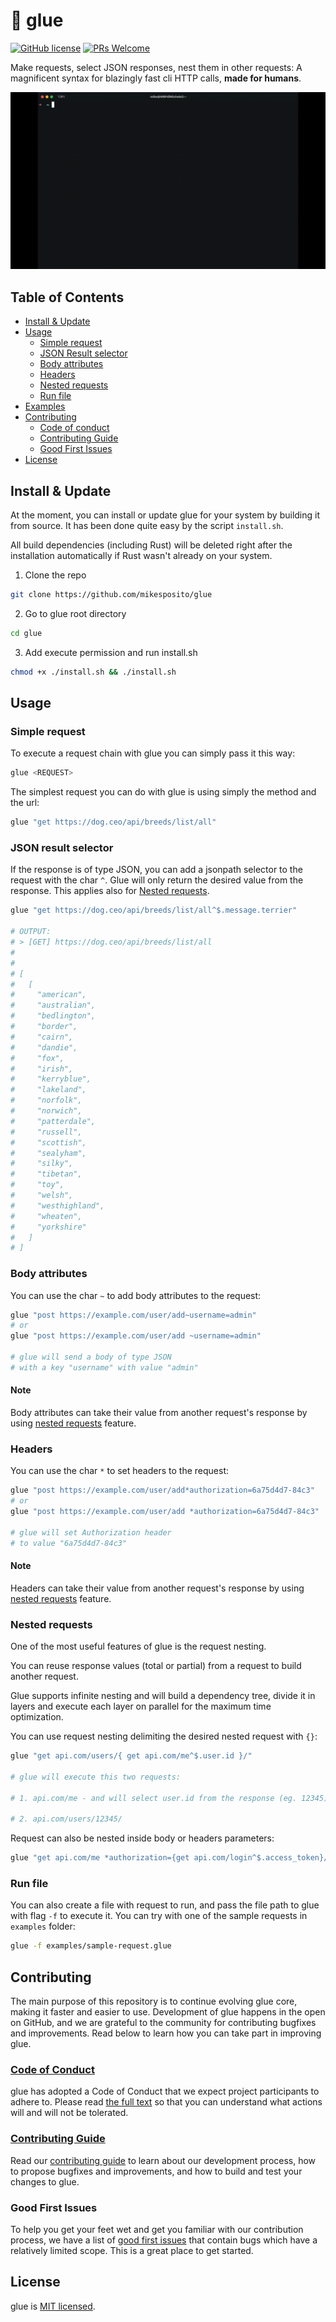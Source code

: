 # 🔗 glue

[![GitHub license](https://img.shields.io/badge/license-MIT-blue.svg)](https://github.com/mikesposito/glue/blob/main/LICENSE)
[![PRs Welcome](https://img.shields.io/badge/PRs-welcome-brightgreen.svg)](https://github.com/mikesposito/glue/blob/main/CONTRIBUTING.md)

Make requests, select JSON responses, nest them in other requests: A magnificent syntax for blazingly fast cli HTTP calls, **made for humans**.

![](https://github.com/mikesposito/glue/blob/main/assets/glue_demo.gif)

## Table of Contents

- [Install & Update](#install--update)
- [Usage](#usage)  
  - [Simple request](#simple-request)
  - [JSON Result selector](#json-result-selector)
  - [Body attributes](#body-attributes)
  - [Headers](#headers)
  - [Nested requests](#nested-requests)
  - [Run file](#run-file)
- [Examples](./examples/README.md)
- [Contributing](#contributing)
  - [Code of conduct](#code-of-conduct)
  - [Contributing Guide](#contributing-guide)
  - [Good First Issues](#good-first-issues)
- [License](#license)

## Install & Update

At the moment, you can install or update glue for your system by building it from source. It has been done quite easy by the script `install.sh`.

All build dependencies (including Rust) will be deleted right after the installation automatically if Rust wasn't already on your system.

1. Clone the repo
```bash
git clone https://github.com/mikesposito/glue
```

2. Go to glue root directory
```bash
cd glue
```

3. Add execute permission and run install.sh
```bash
chmod +x ./install.sh && ./install.sh
```

## Usage

### Simple request

To execute a request chain with glue you can simply pass it this way:

```bash
glue <REQUEST>
```

The simplest request you can do with glue is using simply the method and the url:

```bash
glue "get https://dog.ceo/api/breeds/list/all"
```

### JSON result selector

If the response is of type JSON, you can add a jsonpath selector to the request with the char `^`. Glue will only return the desired value from the response. This applies also for [Nested requests](#nested-requests).

```bash
glue "get https://dog.ceo/api/breeds/list/all^$.message.terrier"

# OUTPUT:
# > [GET] https://dog.ceo/api/breeds/list/all
# 
# 
# [
#   [
#     "american",
#     "australian",
#     "bedlington",
#     "border",
#     "cairn",
#     "dandie",
#     "fox",
#     "irish",
#     "kerryblue",
#     "lakeland",
#     "norfolk",
#     "norwich",
#     "patterdale",
#     "russell",
#     "scottish",
#     "sealyham",
#     "silky",
#     "tibetan",
#     "toy",
#     "welsh",
#     "westhighland",
#     "wheaten",
#     "yorkshire"
#   ]
# ]
```

### Body attributes

You can use the char `~` to add body attributes to the request:

```bash
glue "post https://example.com/user/add~username=admin"
# or
glue "post https://example.com/user/add ~username=admin"

# glue will send a body of type JSON 
# with a key "username" with value "admin"
```

#### **Note**
Body attributes can take their value from another request's response by using [nested requests](#nested-requests) feature.

### Headers

You can use the char `*` to set headers to the request:

```bash
glue "post https://example.com/user/add*authorization=6a75d4d7-84c3"
# or
glue "post https://example.com/user/add *authorization=6a75d4d7-84c3"

# glue will set Authorization header
# to value "6a75d4d7-84c3"
```

#### **Note**
Headers can take their value from another request's response by using [nested requests](#nested-requests) feature.

### Nested requests

One of the most useful features of glue is the request nesting. 

You can reuse response values (total or partial) from a request to build another request. 

Glue supports infinite nesting and will build a dependency tree, divide it in layers and execute each layer on parallel for the maximum time optimization.

You can use request nesting delimiting the desired nested request with `{}`:

```bash
glue "get api.com/users/{ get api.com/me^$.user.id }/"

# glue will execute this two requests:

# 1. api.com/me - and will select user.id from the response (eg. 12345)

# 2. api.com/users/12345/
```

Request can also be nested inside body or headers parameters:

```bash
glue "get api.com/me *authorization={get api.com/login^$.access_token}/"
```

### Run file

You can also create a file with request to run, and pass the file path to glue with flag `-f` to execute it. You can try with one of the sample requests in `examples` folder:

```bash
glue -f examples/sample-request.glue
```

## Contributing

The main purpose of this repository is to continue evolving glue core, making it faster and easier to use. Development of glue happens in the open on GitHub, and we are grateful to the community for contributing bugfixes and improvements. Read below to learn how you can take part in improving glue.

### [Code of Conduct](CODE_OF_CONDUCT.md)

glue has adopted a Code of Conduct that we expect project participants to adhere to. Please read [the full text](CODE_OF_CONDUCT.md) so that you can understand what actions will and will not be tolerated.

### [Contributing Guide](CONTRIBUTING.md)

Read our [contributing guide](CONTRIBUTING.md) to learn about our development process, how to propose bugfixes and improvements, and how to build and test your changes to glue.

### Good First Issues

To help you get your feet wet and get you familiar with our contribution process, we have a list of [good first issues](https://github.com/mikesposito/glue/labels/good%20first%20issue) that contain bugs which have a relatively limited scope. This is a great place to get started.

## License

glue is [MIT licensed](./LICENSE).